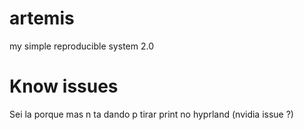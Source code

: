 # artemis
my simple reproducible system 2.0

# Know issues
Sei la porque mas n ta dando p tirar print no hyprland (nvidia issue ?)
